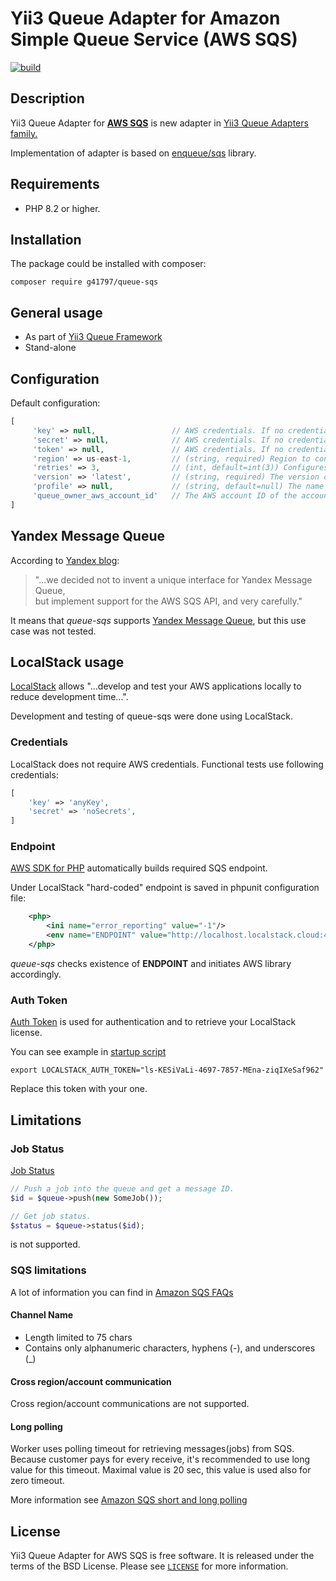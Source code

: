 # Yii3 Queue Adapter for Amazon Simple Queue Service (AWS SQS) 


[![build](https://github.com/g41797/queue-kafka/actions/workflows/tests.yml/badge.svg)](https://github.com/g41797/queue-kafka/actions/workflows/build.yml)

## Description

Yii3 Queue Adapter for [**AWS SQS**](https://aws.amazon.com/documentation-overview/sqs/) is new adapter in [Yii3 Queue Adapters family.](https://github.com/yiisoft/queue/blob/master/docs/guide/en/adapter-list.md)

Implementation of adapter is based on [enqueue/sqs](https://github.com/php-enqueue/sqs) library.

## Requirements

- PHP 8.2 or higher.

## Installation

The package could be installed with composer:

```shell
composer require g41797/queue-sqs
```

## General usage

- As part of [Yii3 Queue Framework](https://github.com/yiisoft/queue/blob/master/docs/guide/en/README.md)
- Stand-alone


## Configuration

Default configuration:
```php
[
     'key' => null,                 // AWS credentials. If no credentials are provided, the SDK will attempt to load them from the environment.
     'secret' => null,              // AWS credentials. If no credentials are provided, the SDK will attempt to load them from the environment.
     'token' => null,               // AWS credentials. If no credentials are provided, the SDK will attempt to load them from the environment.
     'region' => us-east-1,         // (string, required) Region to connect to. See http://docs.aws.amazon.com/general/latest/gr/rande.html for a list of available regions.
     'retries' => 3,                // (int, default=int(3)) Configures the maximum number of allowed retries for a client (pass 0 to disable retries).
     'version' => 'latest',         // (string, required) The version of the webservice to utilize
     'profile' => null,             // (string, default=null) The name of an AWS profile to used, if provided the SDK will attempt to read associated credentials from the ~/.aws/credentials file.
     'queue_owner_aws_account_id'   // The AWS account ID of the account that created the queue.
]
```
## Yandex Message Queue

According to [Yandex blog](https://habr.com/ru/companies/yandex/articles/455642/):
> "...we decided not to invent a unique interface for Yandex Message Queue,     
>  but implement support for the AWS SQS API, and very carefully."

It means that _queue-sqs_ supports [Yandex Message Queue](https://yandex.cloud/en/services/message-queue),
but this use case was not tested.

## LocalStack usage

[LocalStack](https://www.localstack.cloud/) allows "...develop and test your AWS applications locally to reduce development time...".

Development and testing of queue-sqs were done using LocalStack.

### Credentials

LocalStack does not require AWS credentials.
Functional tests use following credentials:
```php
[
    'key' => 'anyKey',
    'secret' => 'noSecrets',
]
```
### Endpoint

[AWS SDK for PHP](https://github.com/aws/aws-sdk-php) automatically builds required SQS endpoint.

Under LocalStack "hard-coded" endpoint is saved in phpunit configuration file:
```xml
    <php>
        <ini name="error_reporting" value="-1"/>
        <env name="ENDPOINT" value="http://localhost.localstack.cloud:4566" force="true" />
    </php>
```

_queue-sqs_ checks existence of **ENDPOINT**  and initiates AWS library accordingly.

### Auth Token

[Auth Token](https://app.localstack.cloud/workspace/auth-token) is used for authentication and to retrieve your LocalStack license.

You can see example in [startup script](https://github.com/g41797/queue-sqs/blob/master/docker/start.sh)
```shell
export LOCALSTACK_AUTH_TOKEN="ls-KESiVaLi-4697-7857-MEna-ziqIXeSaf962"
```
Replace this token with your one.


## Limitations

### Job Status

  [Job Status](https://github.com/yiisoft/queue/blob/master/docs/guide/en/usage.md#job-status)
```php
// Push a job into the queue and get a message ID.
$id = $queue->push(new SomeJob());

// Get job status.
$status = $queue->status($id);
```
is not supported.

### SQS limitations

A lot of information you can find in [Amazon SQS FAQs](https://www.amazonaws.cn/en/sqs/faqs/)

#### Channel Name

- Length limited to 75 chars
- Contains only alphanumeric characters, hyphens (-), and underscores (_)

#### Cross region/account communication

Cross region/account communications are not supported.

#### Long polling

Worker uses polling timeout for retrieving messages(jobs) from SQS.
Because customer pays for every receive, it's recommended to use long value
for this timeout.
Maximal value is 20 sec, this value is used also for zero timeout.

More information see [Amazon SQS short and long polling](https://docs.amazonaws.cn/en_us/AWSSimpleQueueService/latest/SQSDeveloperGuide/sqs-short-and-long-polling.html)

## License

Yii3 Queue Adapter for AWS SQS is free software. It is released under the terms of the BSD License.
Please see [`LICENSE`](./LICENSE.md) for more information.
